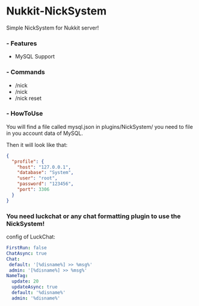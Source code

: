 # Nukkit-NickSystem
Simple NickSystem for Nukkit server!

### - Features
* MySQL Support

### - Commands
* /nick
* /nick <nickname>
* /nick reset

### - HowToUse
You will find a file called mysql.json in plugins/NickSystem/ you need to file in you account data of MySQL.

Then it will look like that:
```json
{
  "profile": {
    "host": "127.0.0.1",
    "database": "System",
    "user": "root",
    "password": "123456",
    "port": 3306
  }
}
```
  
### You need luckchat or any chat formatting plugin to use the NickSystem!

config of LuckChat:

```yml
FirstRun: false
ChatAsync: true
Chat:
 default: '[%disname%] >> %msg%'
 admin: '[%disname%] >> %msg%'
NameTag:
  update: 20
  updateAsync: true
  default: '%disname%'
  admin: '%disname%'
```

